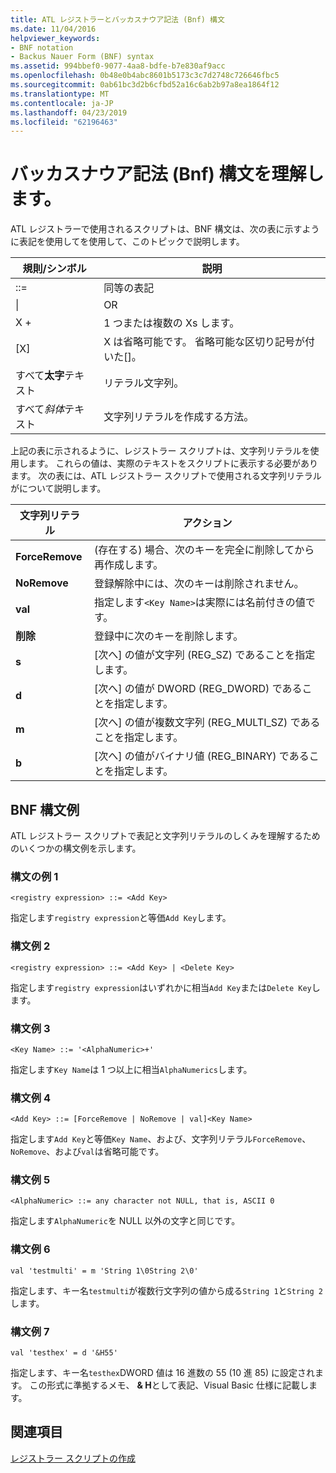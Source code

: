 ```yaml
---
title: ATL レジストラーとバッカスナウア記法 (Bnf) 構文
ms.date: 11/04/2016
helpviewer_keywords:
- BNF notation
- Backus Nauer Form (BNF) syntax
ms.assetid: 994bbef0-9077-4aa8-bdfe-b7e830af9acc
ms.openlocfilehash: 0b48e0b4abc8601b5173c3c7d2748c726646fbc5
ms.sourcegitcommit: 0ab61bc3d2b6cfbd52a16c6ab2b97a8ea1864f12
ms.translationtype: MT
ms.contentlocale: ja-JP
ms.lasthandoff: 04/23/2019
ms.locfileid: "62196463"
---
```

# <a name="understanding-backus-nauer-form-bnf-syntax"></a>バッカスナウア記法 (Bnf) 構文を理解します。

ATL レジストラーで使用されるスクリプトは、BNF 構文は、次の表に示すように表記を使用してを使用して、このトピックで説明します。

|規則/シンボル|説明|
|------------------------|-------------|
|::=|同等の表記|
|&#124;|OR|
|X +|1 つまたは複数の Xs します。|
|[X]|X は省略可能です。 省略可能な区切り記号が付いた\[]。|
|すべて**太字**テキスト|リテラル文字列。|
|すべて*斜体*テキスト|文字列リテラルを作成する方法。|

上記の表に示されるように、レジストラー スクリプトは、文字列リテラルを使用します。 これらの値は、実際のテキストをスクリプトに表示する必要があります。 次の表には、ATL レジストラー スクリプトで使用される文字列リテラルがについて説明します。

|文字列リテラル|アクション|
|--------------------|------------|
|**ForceRemove**|(存在する) 場合、次のキーを完全に削除してから再作成します。|
|**NoRemove**|登録解除中には、次のキーは削除されません。|
|**val**|指定します`<Key Name>`は実際には名前付きの値です。|
|**削除**|登録中に次のキーを削除します。|
|**s**|[次へ] の値が文字列 (REG_SZ) であることを指定します。|
|**d**|[次へ] の値が DWORD (REG_DWORD) であることを指定します。|
|**m**|[次へ] の値が複数文字列 (REG_MULTI_SZ) であることを指定します。|
|**b**|[次へ] の値がバイナリ値 (REG_BINARY) であることを指定します。|

## <a name="bnf-syntax-examples"></a>BNF 構文例

ATL レジストラー スクリプトで表記と文字列リテラルのしくみを理解するためのいくつかの構文例を示します。

### <a name="syntax-example-1"></a>構文の例 1

```
<registry expression> ::= <Add Key>
```

指定します`registry expression`と等価`Add Key`します。

### <a name="syntax-example-2"></a>構文例 2

```
<registry expression> ::= <Add Key> | <Delete Key>
```

指定します`registry expression`はいずれかに相当`Add Key`または`Delete Key`します。

### <a name="syntax-example-3"></a>構文例 3

```
<Key Name> ::= '<AlphaNumeric>+'
```

指定します`Key Name`は 1 つ以上に相当`AlphaNumerics`します。

### <a name="syntax-example-4"></a>構文例 4

```
<Add Key> ::= [ForceRemove | NoRemove | val]<Key Name>
```

指定します`Add Key`と等価`Key Name`、および、文字列リテラル`ForceRemove`、 `NoRemove`、および`val`は省略可能です。

### <a name="syntax-example-5"></a>構文例 5

```
<AlphaNumeric> ::= any character not NULL, that is, ASCII 0
```

指定します`AlphaNumeric`を NULL 以外の文字と同じです。

### <a name="syntax-example-6"></a>構文例 6

```
val 'testmulti' = m 'String 1\0String 2\0'
```

指定します、キー名`testmulti`が複数行文字列の値から成る`String 1`と`String 2`します。

### <a name="syntax-example-7"></a>構文例 7

```
val 'testhex' = d '&H55'
```

指定します、キー名`testhex`DWORD 値は 16 進数の 55 (10 進 85) に設定されます。 この形式に準拠するメモ、 **& H**として表記、Visual Basic 仕様に記載します。

## <a name="see-also"></a>関連項目

[レジストラー スクリプトの作成](../atl/creating-registrar-scripts.md)
